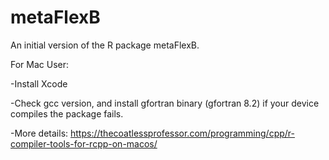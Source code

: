 # metaFlexB
An initial version of the R package metaFlexB. 

For Mac User:

-Install Xcode

-Check gcc version, and install gfortran binary (gfortran 8.2) if your device compiles the package fails.

-More details: https://thecoatlessprofessor.com/programming/cpp/r-compiler-tools-for-rcpp-on-macos/
